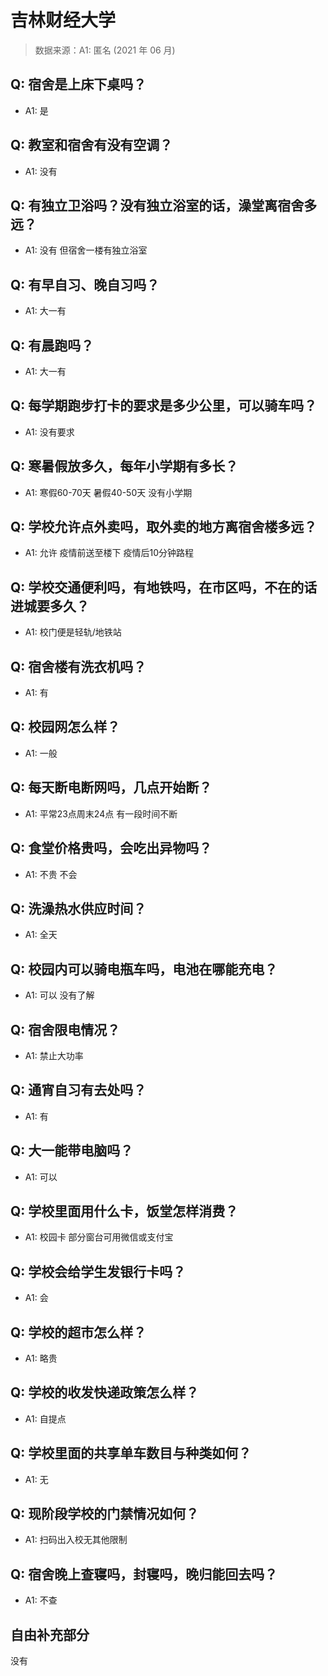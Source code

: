 # 吉林财经大学

> 数据来源：A1: 匿名 (2021 年 06 月)

## Q: 宿舍是上床下桌吗？

- A1: 是

## Q: 教室和宿舍有没有空调？

- A1: 没有

## Q: 有独立卫浴吗？没有独立浴室的话，澡堂离宿舍多远？

- A1: 没有 但宿舍一楼有独立浴室

## Q: 有早自习、晚自习吗？

- A1: 大一有

## Q: 有晨跑吗？

- A1: 大一有

## Q: 每学期跑步打卡的要求是多少公里，可以骑车吗？

- A1: 没有要求

## Q: 寒暑假放多久，每年小学期有多长？

- A1: 寒假60-70天 暑假40-50天 没有小学期

## Q: 学校允许点外卖吗，取外卖的地方离宿舍楼多远？

- A1: 允许 疫情前送至楼下 疫情后10分钟路程

## Q: 学校交通便利吗，有地铁吗，在市区吗，不在的话进城要多久？

- A1: 校门便是轻轨/地铁站

## Q: 宿舍楼有洗衣机吗？

- A1: 有

## Q: 校园网怎么样？

- A1: 一般

## Q: 每天断电断网吗，几点开始断？

- A1: 平常23点周末24点 有一段时间不断

## Q: 食堂价格贵吗，会吃出异物吗？

- A1: 不贵 不会

## Q: 洗澡热水供应时间？

- A1: 全天

## Q: 校园内可以骑电瓶车吗，电池在哪能充电？

- A1: 可以 没有了解

## Q: 宿舍限电情况？

- A1: 禁止大功率

## Q: 通宵自习有去处吗？

- A1: 有

## Q: 大一能带电脑吗？

- A1: 可以

## Q: 学校里面用什么卡，饭堂怎样消费？

- A1: 校园卡 部分窗台可用微信或支付宝

## Q: 学校会给学生发银行卡吗？

- A1: 会

## Q: 学校的超市怎么样？

- A1: 略贵

## Q: 学校的收发快递政策怎么样？

- A1: 自提点

## Q: 学校里面的共享单车数目与种类如何？

- A1: 无

## Q: 现阶段学校的门禁情况如何？

- A1: 扫码出入校无其他限制

## Q: 宿舍晚上查寝吗，封寝吗，晚归能回去吗？

- A1: 不查

## 自由补充部分

没有